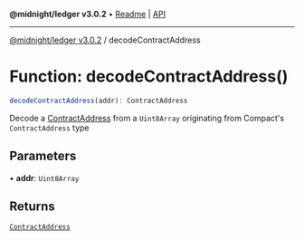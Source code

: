 **@midnight/ledger v3.0.2** • [Readme](../README.md) \| [API](../globals.md)

***

[@midnight/ledger v3.0.2](../README.md) / decodeContractAddress

# Function: decodeContractAddress()

```ts
decodeContractAddress(addr): ContractAddress
```

Decode a [ContractAddress](../type-aliases/ContractAddress.md) from a `Uint8Array` originating from
Compact's `ContractAddress` type

## Parameters

• **addr**: `Uint8Array`

## Returns

[`ContractAddress`](../type-aliases/ContractAddress.md)
